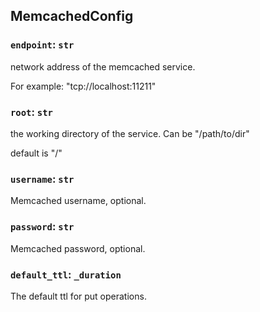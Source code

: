 ## MemcachedConfig

### `endpoint`: `str`

network address of the memcached service.

For example: "tcp://localhost:11211"

### `root`: `str`

the working directory of the service. Can be "/path/to/dir"

default is "/"

### `username`: `str`

Memcached username, optional.

### `password`: `str`

Memcached password, optional.

### `default_ttl`: `_duration`

The default ttl for put operations.

